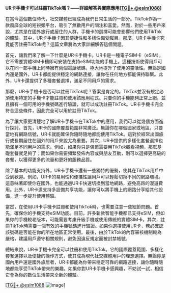 **UR卡手機卡可以註冊TikTok嗎？——詳細解答與實際應用[[TG💪+ @esim1088](https://t.me/s/esim1088)]**

在當今這個數位時代，社交媒體已經成為我們日常生活的一部分。TikTok作為一款風靡全球的短視頻平台，吸引了無數用戶的關注和喜愛。然而，對於一些用戶來說，尤其是在國外旅行或居住的人群，手機卡的選擇可能會影響他們使用TikTok的體驗。其中，UR卡手機卡因其便捷性和多樣性備受矚目。那麼，UR卡手機卡究竟能否註冊TikTok呢？這篇文章將為大家詳細解答這個問題。

首先，讓我們來了解一下什麼是UR卡手機卡。UR卡是一種電子SIM卡（eSIM），它不需要實體SIM卡槽即可安裝在支持eSIM功能的手機上。這種技術使得用戶可以在同一部手機上同時擁有兩個電話號碼，極大地提升了使用的靈活性。無論是國內還是國外，UR卡都能提供穩定的網路連接，讓你在任何地方都能保持聯繫。此外，UR卡還提供了多種套餐選擇，滿足不同用戶的需求。

那麼，UR卡手機卡是否可以註冊TikTok呢？答案是肯定的。TikTok並沒有規定必須使用特定的手機卡才能註冊和使用該應用程式。只要你的手機能夠正常上網，並且擁有一個可用的手機號碼進行驗證，就可以成功註冊TikTok。UR卡手機卡完全符合這些條件，因此完全可以用於註冊TikTok。

為了讓大家更清楚地了解UR卡手機卡在TikTok中的應用，我們可以從幾個方面進行探討。首先，UR卡的國際覆蓋範圍非常廣泛。無論你在哪個國家或地區，只要當地有網路信號，UR卡就能確保你隨時隨地都能使用TikTok。這對於經常出國旅行或長期居住在國外的用戶來說尤為重要。其次，UR卡提供的多樣化套餐選擇也能滿足不同用戶的需求。例如，如果你只是偶爾需要用TikTok觀看視頻，那麼基礎套餐就足夠了；而如果你需要頻繁發佈內容或與朋友互動，則可以選擇更高級的套餐，以獲得更多的流量和更好的服務品質。

除了基本的功能支持外，UR卡手機卡還有一些獨特的優勢，使其在TikTok用戶中受到歡迎。例如，UR卡的易用性和便攜性讓用戶可以輕鬆切換不同的網路環境。這意味著即使你在國外，也能通過UR卡快速切換到當地網路，避免高昂的漫遊費用。此外，UR卡還支持多設備共享功能，讓你可以將手機上的網路分享給其他設備，進一步提升使用體驗。

當然，在使用UR卡手機卡註冊和使用TikTok時，也需要注意一些細節問題。首先，確保你的手機支持eSIM功能。目前，許多新款智能手機都已支持eSIM，但如果你的手機較老版本，可能需要考慮升級手機或使用傳統的實體SIM卡。其次，註冊TikTok時需要一個有效的手機號碼進行驗證。如果你選擇使用UR卡，務必確認該號碼是否能在你的所在地區正常使用。最後，由於TikTok的內容審核機制較為嚴格，建議用戶遵守相關規則，避免因違反規定而被封禁帳號。

總結來說，UR卡手機卡完全可以註冊和使用TikTok。它的國際覆蓋範圍、多樣化套餐選擇以及便捷的操作方式，使其成為現代社交媒體用戶的理想選擇。無論你是國內用戶還是國外旅居者，UR卡都能為你帶來穩定可靠的網路連接，讓你隨時隨地都能享受TikTok帶來的樂趣。如果你對UR卡手機卡感興趣，不妨試一試，相信它會為你的數位生活帶來全新的體驗。

[[TG💪+ @esim1088](https://t.me/s/esim1088) ![Image](https://i.postimg.cc/4NQfJmqS/Snipaste-2025-05-13-00-14-12.png)]